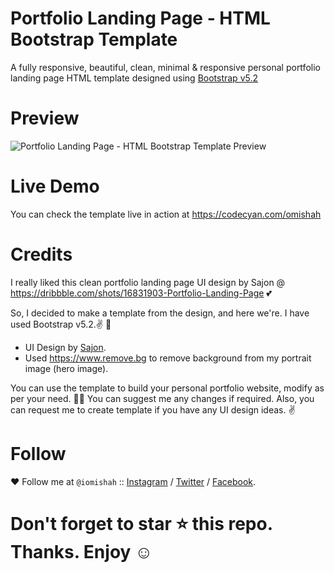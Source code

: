 # Portfolio Landing Page - HTML Bootstrap Template

A fully responsive, beautiful, clean, minimal &amp; responsive personal portfolio landing page HTML template designed using <a href="https://getbootstrap.com/docs/5.2/getting-started/download/">Bootstrap v5.2</a>

# Preview

<img alt="Portfolio Landing Page - HTML Bootstrap Template Preview" src="https://i.stack.imgur.com/NipbU.jpg" />

# Live Demo

You can check the template live in action at https://codecyan.com/omishah

# Credits

I really liked this clean portfolio landing page UI design by Sajon @ https://dribbble.com/shots/16831903-Portfolio-Landing-Page 💕

So, I decided to make a template from the design, and here we're. I have used Bootstrap v5.2.✌️ 👏

- UI Design by <a href="https://dribbble.com/shots/16831903-Portfolio-Landing-Page">Sajon</a>.
- Used https://www.remove.bg to remove background from my portrait image (hero image).

You can use the template to build your personal portfolio website, modify as per your need. 🎉🥳
You can suggest me any changes if required. Also, you can request me to create template if you have any UI design ideas. ✌️

# Follow

❤️ Follow me at ``@iomishah`` :: <a target="_blank" href="https://www.instagram.com/iomishah">Instagram</a> / <a target="_blank" href="https://twitter.com/iOMiShah">Twitter</a> / <a target="_blank" href="https://www.facebook.com/iOMiShah">Facebook</a>.

# Don't forget to star ⭐ this repo. Thanks. Enjoy ☺️ 

